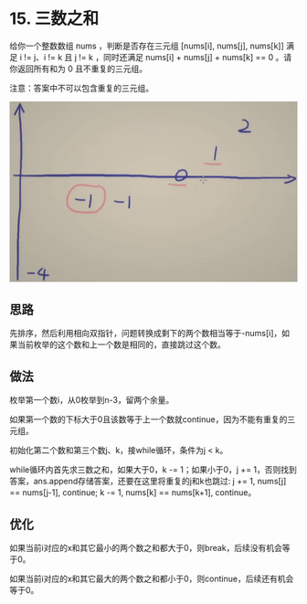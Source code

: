 # 15. 三数之和

给你一个整数数组 nums ，判断是否存在三元组 [nums[i], nums[j], nums[k]] 满足 i != j、i != k 且 j != k ，同时还满足 nums[i] + nums[j] + nums[k] == 0 。请你返回所有和为 0 且不重复的三元组。

注意：答案中不可以包含重复的三元组。

![2](2.jpg)

## 思路

先排序，然后利用相向双指针，问题转换成剩下的两个数相当等于-nums[i]，如果当前枚举的这个数和上一个数是相同的，直接跳过这个数。

## 做法

枚举第一个数i，从0枚举到n-3，留两个余量。

如果第一个数的下标大于0且该数等于上一个数就continue，因为不能有重复的三元组。

初始化第二个数和第三个数j、k，接while循环，条件为j < k。

while循环内首先求三数之和，如果大于0，k -= 1；如果小于0，j += 1，否则找到答案，ans.append存储答案，还要在这里将重复的j和k也跳过: j += 1, nums[j] == nums[j-1], continue; k -= 1, nums[k] == nums[k+1], continue。

## 优化

如果当前i对应的x和其它最小的两个数之和都大于0，则break，后续没有机会等于0。

如果当前i对应的x和其它最大的两个数之和都小于0，则continue，后续还有机会等于0。
